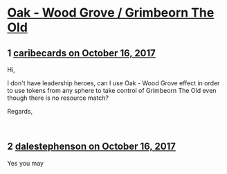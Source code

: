 # [Oak - Wood Grove / Grimbeorn The Old](https://community.fantasyflightgames.com/topic/260933-oak-wood-grove-grimbeorn-the-old/)

## 1 [caribecards on October 16, 2017](https://community.fantasyflightgames.com/topic/260933-oak-wood-grove-grimbeorn-the-old/?do=findComment&comment=3027882)

Hi,

I don't have leadership heroes, can I use Oak - Wood Grove effect in order to use tokens from any sphere to take control of Grimbeorn The Old even though there is no resource match?

Regards,

 

## 2 [dalestephenson on October 16, 2017](https://community.fantasyflightgames.com/topic/260933-oak-wood-grove-grimbeorn-the-old/?do=findComment&comment=3027996)

Yes you may


